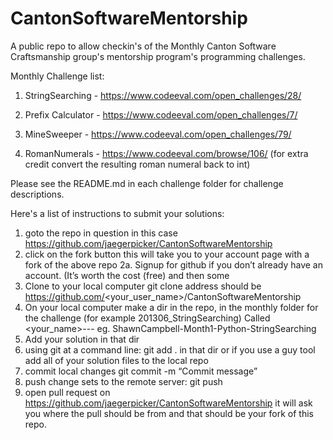 CantonSoftwareMentorship
========================

A public repo to allow checkin's of the Monthly Canton Software Craftsmanship group's mentorship program's 
programming challenges. 

Monthly Challenge list:

1. StringSearching - https://www.codeeval.com/open_challenges/28/

2. Prefix Calculator - https://www.codeeval.com/open_challenges/7/

3. MineSweeper - https://www.codeeval.com/open_challenges/79/

4. RomanNumerals - https://www.codeeval.com/browse/106/ (for extra credit convert the resulting roman numeral back to int)

Please see the README.md in each challenge folder for challenge descriptions.


Here's a list of instructions to submit your solutions:
1. goto the repo in question in this case https://github.com/jaegerpicker/CantonSoftwareMentorship
2. click on the fork button this will take you to your account page with a fork of the above repo
 2a. Signup for github if you don’t already have an account. (It’s worth the cost (free) and then some
3. Clone to your local computer git clone <repo> address should be https://github.com/<your_user_name>/CantonSoftwareMentorship
4. On your local computer make a dir in the repo, in the monthly folder for the challenge (for example 201306_StringSearching) 
   Called <your_name>-<month>-<lang>-<challenge> eg. ShawnCampbell-Month1-Python-StringSearching
5. Add your solution in that dir
6. using git at a command line: git add . in that dir or if you use a guy tool add all of your solution files to the local repo
7. commit local changes git commit -m “Commit message”
8. push change sets to the remote server: git push
9. open pull request on https://github.com/jaegerpicker/CantonSoftwareMentorship
  it will ask you where the pull should be from and that should be your fork of this repo.

